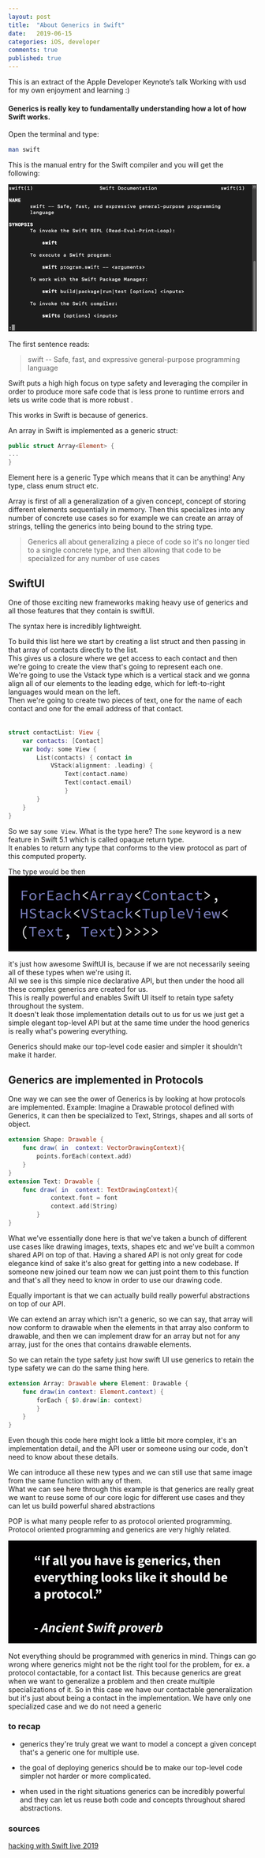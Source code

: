 ```yaml
---
layout: post
title:  "About Generics in Swift"
date:   2019-06-15
categories: iOS, developer
comments: true
published: true
---
```

This is an extract of the Apple Developer Keynote’s talk Working with usd for my own enjoyment and learning :)


#### Generics is really key to fundamentally understanding how a lot of how Swift works.

Open the terminal and type:

``` bash
man swift
```

This is the manual entry for the Swift compiler and you will get the following:

![image](/assets/img/generics/1.png)

The first sentence reads:
> swift -- Safe, fast, and expressive general-purpose programming
language

Swift puts a high high focus on type safety and leveraging the compiler in order to produce more safe code that is less prone to runtime errors and lets us write code that is more robust .

This works in Swift is because of generics. 

An array in Swift is implemented as a generic struct: 

``` swift
public struct Array<Element> {
...
}
```
Element here is a generic Type which means that it can be anything!
Any type, class enum struct etc.  

Array is first of all a generalization of a given concept, concept of storing different elements sequentially in memory.
Then this specializes into any number of concrete use cases so for example we can create an array of strings, telling the generics into being bound to the string type.

> Generics all about generalizing a piece of code so it's no longer tied to a single concrete type, and then allowing that code to be specialized for any number of use cases 

## SwiftUI


One of those exciting new frameworks making heavy use of generics and all those features that they contain is swiftUI.

The syntax here is incredibly lightweight.

To build this list here we start by creating a list struct and then passing in that array of contacts directly to the list.  
This gives us a closure where we get access to each contact and then we're going to create the view that's going to represent each one.  
We're going to use the Vstack type which is a vertical stack and we gonna align all of our elements to the leading edge, which for left-to-right languages would mean on the left.  
Then we're going to create two pieces of text, one for the name of each contact and one for the email address of that contact.

``` swift

struct contactList: View {
    var contacts: [Contact]
    var body: some View {
        List(contacts) { contact in 
            VStack(alignment: .leading) {
                Text(contact.name)
                Text(contact.email)
                }
        }
    }
}


```

So we say `some View`. What is the type here? 
The `some`  keyword is a new feature in Swift 5.1 which is called opaque return type.   
It enables to return any type that conforms to the view protocol as part of this computed property.

The type would be then 
![image](/assets/img/generics/2.png)

it's just how awesome SwiftUI is, because if we are not necessarily seeing all of these types when we're using it.   
All we see is this simple nice declarative API, but then under the hood all these complex generics are created for us.  
This is really powerful and enables Swift UI itself to retain type safety throughout the system.   
It doesn't leak those implementation details out to us for us we just get a simple elegant top-level API but at the same time under the hood generics is really what's powering everything.

Generics should make our top-level code easier and simpler it shouldn't make it harder.

## Generics are implemented in Protocols

One way we can see the ower of Generics is by looking at how protocols are implemented.
Example:
Imagine a Drawable protocol defined with Generics, it can then be specialized to Text, Strings, shapes and all sorts of object.

``` swift
extension Shape: Drawable {
    func draw( in  context: VectorDrawingContext){
        points.forEach(context.add)
    }
}
extension Text: Drawable {
    func draw( in  context: TextDrawingContext){
            context.font = font
            context.add(String)
        }
}
```

What we've essentially done here is that we've taken a bunch of different use cases like drawing images, texts, shapes etc and we've built a common shared API on top of that.
Having a shared API is not only great for code elegance kind of sake it's also great for getting into a new codebase. If someone new joined our team now we can just point them to this function and that's all they need to know in order to use our drawing code.

Equally important is that we can actually build really powerful abstractions on top of our API.

We can extend an array which isn't a generic,  so we can say, that array will now conform to drawable when the elements in that array also conform to drawable, and then we can implement draw for an array but not for any array, just for the ones that contains drawable elements.   

So we can retain the type safety just how swift UI use generics to retain the type safety we can do the same thing here.

``` swift
extension Array: Drawable where Element: Drawable {
    func draw(in context: Element.context) {
        forEach { $0.draw(in: context)
        }
    }
}
```

Even though this code here might look a little bit more complex, it's an implementation detail, and the API user or someone using our code, don't need to know about these details.


We can introduce all these new types and we can still use that same image from the same function with any of them.  
What we can see here through this example is that generics are really great we want to reuse some of our core logic for different use cases and they can let us build powerful shared abstractions



POP is what many people refer to as protocol oriented programming. Protocol oriented programming and generics are very highly related.  

![image](/assets/img/generics/3.png)

Not everything should be programmed with generics in mind.
Things can go wrong where generics might not be the right tool for the problem, for ex. a protocol contactable, for a contact list.
This because generics are great when we want to generalize a problem and then create multiple specializations of it. So in this case we have our contactable generalization but it's just about being a contact in the implementation. We have only one specialized case and we do not need a generic

### to recap

- generics they're truly great we want to model a concept a given concept that's a generic one for multiple use.

- the goal of deploying generics should be to make our top-level code simpler not harder or more complicated.

- when used in the right situations generics can be incredibly powerful and they can let us reuse both code and concepts throughout shared abstractions.


### sources

[hacking with Swift live 2019 ](https://youtu.be/y4qFRLp_JNM)  

